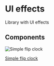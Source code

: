 # UI effects

Library with UI effects

## Components

![Simple flip clock](https://i.gyazo.com/8925a6b8f2d4d82ee9b4307a25e48017.gif)

[Simple flip clock](components/simple-flip-clock/README.md)
